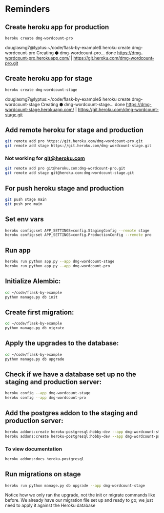 # Reminders

## Create heroku app for production
``` bash
heroku create dmg-wordcount-pro
```
douglasmg7@lyptus:~/code/flask-by-example$ heroku create dmg-wordcount-pro
Creating ⬢ dmg-wordcount-pro... done
https://dmg-wordcount-pro.herokuapp.com/ | https://git.heroku.com/dmg-wordcount-pro.git

## Create heroku app for stage
``` bash
heroku create dmg-wordcount-stage
```
douglasmg7@lyptus:~/code/flask-by-example$ heroku create dmg-wordcount-stage
Creating ⬢ dmg-wordcount-stage... done
https://dmg-wordcount-stage.herokuapp.com/ | https://git.heroku.com/dmg-wordcount-stage.git

## Add remote heroku for stage and production
``` bash
git remote add pro https://git.heroku.com/dmg-wordcount-pro.git
git remote add stage https://git.heroku.com/dmg-wordcount-stage.git
```

### Not working for git@heroku.com
``` bash
git remote add pro git@heroku.com:dmg-wordcount-pro.git
git remote add stage git@heroku.com:dmg-wordcount-stage.git
```

## For push heroku stage and production
``` bash
git push stage main
git push pro main
```

## Set env vars
``` bash
heroku config:set APP_SETTINGS=config.StagingConfig --remote stage
heroku config:set APP_SETTINGS=config.ProductionConfig --remote pro
``` 

## Run app
``` bash
heroku run python app.py --app dmg-wordcount-stage
heroku run python app.py --app dmg-wordcount-pro
```

## Initialize Alembic:
``` bash
cd ~/code/flask-by-example
python manage.py db init
```

## Create first migration:
``` bash
cd ~/code/flask-by-example
python manage.py db migrate
```

## Apply the upgrades to the database:
``` bash
cd ~/code/flask-by-example
python manage.py db upgrade
```

## Check if we have a database set up no the staging and production server:
``` bash
heroku config --app dmg-wordcount-stage
heroku config --app dmg-wordcount-pro
```

## Add the postgres addon to the staging and production server:
``` bash
heroku addons:create heroku-postgresql:hobby-dev --app dmg-wordcount-stage
heroku addons:create heroku-postgresql:hobby-dev --app dmg-wordcount-pro
```
### To view documentation
``` bash
heroku addons:docs heroku-postgresql
```

## Run migrations on stage
``` bash
heroku run python manage.py db upgrade --app dmg-wordcount-stage
```
Notice how we only ran the upgrade, not the init or migrate commands like before. We already have our migration file set up and ready to go; we just need to apply it against the Heroku database
